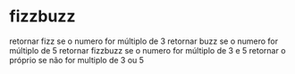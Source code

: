 # fizzbuzz

retornar fizz se o numero for múltiplo de 3
retornar buzz se o numero for múltiplo de 5
retornar fizzbuzz se o numero for múltiplo de 3 e 5
retornar o próprio se não for multiplo de 3 ou 5